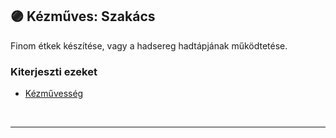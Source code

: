 ## 🟣 Kézműves: Szakács

Finom étkek készítése, vagy a hadsereg hadtápjának működtetése.

### Kiterjeszti ezeket

- [Kézművesség](../kepzettsegek.szekunder/kezmuvesseg.md)

<br />

---
